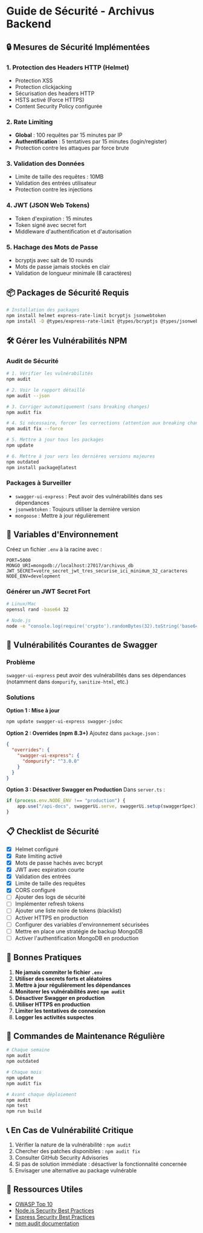 # Guide de Sécurité - Archivus Backend

## 🔒 Mesures de Sécurité Implémentées

### 1. Protection des Headers HTTP (Helmet)
- Protection XSS
- Protection clickjacking
- Sécurisation des headers HTTP
- HSTS activé (Force HTTPS)
- Content Security Policy configurée

### 2. Rate Limiting
- **Global** : 100 requêtes par 15 minutes par IP
- **Authentification** : 5 tentatives par 15 minutes (login/register)
- Protection contre les attaques par force brute

### 3. Validation des Données
- Limite de taille des requêtes : 10MB
- Validation des entrées utilisateur
- Protection contre les injections

### 4. JWT (JSON Web Tokens)
- Token d'expiration : 15 minutes
- Token signé avec secret fort
- Middleware d'authentification et d'autorisation

### 5. Hachage des Mots de Passe
- bcryptjs avec salt de 10 rounds
- Mots de passe jamais stockés en clair
- Validation de longueur minimale (8 caractères)

## 📦 Packages de Sécurité Requis

```bash
# Installation des packages
npm install helmet express-rate-limit bcryptjs jsonwebtoken
npm install -D @types/express-rate-limit @types/bcryptjs @types/jsonwebtoken
```

## 🛠️ Gérer les Vulnérabilités NPM

### Audit de Sécurité
```bash
# 1. Vérifier les vulnérabilités
npm audit

# 2. Voir le rapport détaillé
npm audit --json

# 3. Corriger automatiquement (sans breaking changes)
npm audit fix

# 4. Si nécessaire, forcer les corrections (attention aux breaking changes)
npm audit fix --force

# 5. Mettre à jour tous les packages
npm update

# 6. Mettre à jour vers les dernières versions majeures
npm outdated
npm install package@latest
```

### Packages à Surveiller
- `swagger-ui-express` : Peut avoir des vulnérabilités dans ses dépendances
- `jsonwebtoken` : Toujours utiliser la dernière version
- `mongoose` : Mettre à jour régulièrement

## 🔐 Variables d'Environnement

Créez un fichier `.env` à la racine avec :

```env
PORT=5000
MONGO_URI=mongodb://localhost:27017/archivus_db
JWT_SECRET=votre_secret_jwt_tres_securise_ici_minimum_32_caracteres
NODE_ENV=development
```

### Générer un JWT Secret Fort

```bash
# Linux/Mac
openssl rand -base64 32

# Node.js
node -e "console.log(require('crypto').randomBytes(32).toString('base64'))"
```

## 🚨 Vulnérabilités Courantes de Swagger

### Problème
`swagger-ui-express` peut avoir des vulnérabilités dans ses dépendances (notamment dans `dompurify`, `sanitize-html`, etc.)

### Solutions

**Option 1 : Mise à jour**
```bash
npm update swagger-ui-express swagger-jsdoc
```

**Option 2 : Overrides (npm 8.3+)**
Ajoutez dans `package.json` :
```json
{
  "overrides": {
    "swagger-ui-express": {
      "dompurify": "^3.0.0"
    }
  }
}
```

**Option 3 : Désactiver Swagger en Production**
Dans `server.ts` :
```typescript
if (process.env.NODE_ENV !== "production") {
    app.use("/api-docs", swaggerUi.serve, swaggerUi.setup(swaggerSpec));
}
```

## 📋 Checklist de Sécurité

- [x] Helmet configuré
- [x] Rate limiting activé
- [x] Mots de passe hachés avec bcrypt
- [x] JWT avec expiration courte
- [x] Validation des entrées
- [x] Limite de taille des requêtes
- [x] CORS configuré
- [ ] Ajouter des logs de sécurité
- [ ] Implémenter refresh tokens
- [ ] Ajouter une liste noire de tokens (blacklist)
- [ ] Activer HTTPS en production
- [ ] Configurer des variables d'environnement sécurisées
- [ ] Mettre en place une stratégie de backup MongoDB
- [ ] Activer l'authentification MongoDB en production

## 🎯 Bonnes Pratiques

1. **Ne jamais commiter le fichier `.env`**
2. **Utiliser des secrets forts et aléatoires**
3. **Mettre à jour régulièrement les dépendances**
4. **Monitorer les vulnérabilités avec `npm audit`**
5. **Désactiver Swagger en production**
6. **Utiliser HTTPS en production**
7. **Limiter les tentatives de connexion**
8. **Logger les activités suspectes**

## 🔄 Commandes de Maintenance Régulière

```bash
# Chaque semaine
npm audit
npm outdated

# Chaque mois
npm update
npm audit fix

# Avant chaque déploiement
npm audit
npm test
npm run build
```

## 📞 En Cas de Vulnérabilité Critique

1. Vérifier la nature de la vulnérabilité : `npm audit`
2. Chercher des patches disponibles : `npm audit fix`
3. Consulter GitHub Security Advisories
4. Si pas de solution immédiate : désactiver la fonctionnalité concernée
5. Envisager une alternative au package vulnérable

## 🔗 Ressources Utiles

- [OWASP Top 10](https://owasp.org/www-project-top-ten/)
- [Node.js Security Best Practices](https://nodejs.org/en/docs/guides/security/)
- [Express Security Best Practices](https://expressjs.com/en/advanced/best-practice-security.html)
- [npm audit documentation](https://docs.npmjs.com/cli/v8/commands/npm-audit)


